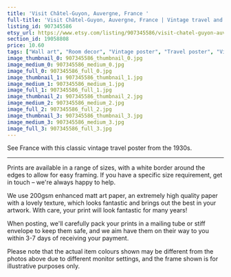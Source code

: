 ```yaml
---
title: 'Visit Châtel-Guyon, Auvergne, France '
full-title: 'Visit Châtel-Guyon, Auvergne, France | Vintage travel and tourism poster | Retro print | Vintage wall art | Room decor'
listing_id: 907345586
etsy_url: https://www.etsy.com/listing/907345586/visit-chatel-guyon-auvergne-france-o?utm_source=site&utm_medium=api&utm_campaign=api
section_id: 19058808
price: 10.60
tags: ["Wall art", "Room decor", "Vintage poster", "Travel poster", "Vintage print", "High quality print", "Retro travel", "Exploration", "Classic posters", "Vintage travel", "Tourism", "1930s", "Châtel-Guyon France"]
image_thumbnail_0: 907345586_thumbnail_0.jpg
image_medium_0: 907345586_medium_0.jpg
image_full_0: 907345586_full_0.jpg
image_thumbnail_1: 907345586_thumbnail_1.jpg
image_medium_1: 907345586_medium_1.jpg
image_full_1: 907345586_full_1.jpg
image_thumbnail_2: 907345586_thumbnail_2.jpg
image_medium_2: 907345586_medium_2.jpg
image_full_2: 907345586_full_2.jpg
image_thumbnail_3: 907345586_thumbnail_3.jpg
image_medium_3: 907345586_medium_3.jpg
image_full_3: 907345586_full_3.jpg
---
```

See France with this classic vintage travel poster from the 1930s.

---

Prints are available in a range of sizes, with a white border around the edges to allow for easy framing. If you have a specific size requirement, get in touch – we&#39;re always happy to help.

We use 200gsm enhanced matt art paper, an extremely high quality paper with a lovely texture, which looks fantastic and brings out the best in your artwork. With care, your print will look fantastic for many years!

When posting, we&#39;ll carefully pack your prints in a mailing tube or stiff envelope to keep them safe, and we aim have them on their way to you within 3-7 days of receiving your payment.

Please note that the actual item colours shown may be different from the photos above due to different monitor settings, and the frame shown is for illustrative purposes only.

